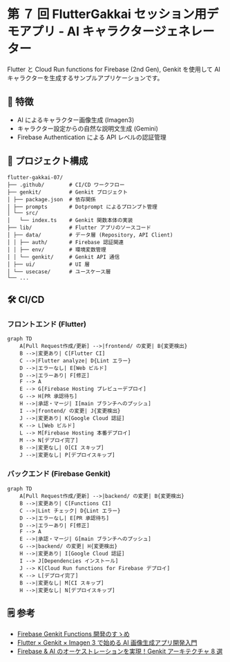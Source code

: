 # 第 ７ 回 FlutterGakkai セッション用デモアプリ - AI キャラクタージェネレーター

Flutter と Cloud Run functions for Firebase (2nd Gen), Genkit を使用して AI キャラクターを生成するサンプルアプリケーションです。

## 🌟 特徴

- AI によるキャラクター画像生成 (Imagen3)
- キャラクター設定からの自然な説明文生成 (Gemini)
- Firebase Authentication による API レベルの認証管理

## 📁 プロジェクト構成

```plain
flutter-gakkai-07/
├── .github/        # CI/CD ワークフロー
├── genkit/         # Genkit プロジェクト
│ ├── package.json  # 依存関係
│ ├── prompts       # Dotprompt によるプロンプト管理
│ └── src/
│   └── index.ts    # Genkit 関数本体の実装
├── lib/            # Flutter アプリのソースコード
│ ├── data/         # データ層 (Repository, API Client)
│ │ ├── auth/       # Firebase 認証関連
│ │ ├── env/        # 環境変数管理
│ │ └── genkit/     # Genkit API 通信
│ ├── ui/           # UI 層
│ └── usecase/      # ユースケース層
└── ...
```

## 🛠️ CI/CD

### フロントエンド (Flutter)

```mermaid
graph TD
    A[Pull Request作成/更新] -->|frontend/ の変更| B{変更検出}
    B -->|変更あり| C[Flutter CI]
    C -->|Flutter analyze| D{Lint エラー}
    D -->|エラーなし| E[Web ビルド]
    D -->|エラーあり| F[修正]
    F --> A
    E --> G[Firebase Hosting プレビューデプロイ]
    G --> H[PR 承認待ち]
    H -->|承認・マージ| I[main ブランチへのプッシュ]
    I -->|frontend/ の変更| J{変更検出}
    J -->|変更あり| K[Google Cloud 認証]
    K --> L[Web ビルド]
    L --> M[Firebase Hosting 本番デプロイ]
    M --> N[デプロイ完了]
    B -->|変更なし| O[CI スキップ]
    J -->|変更なし| P[デプロイスキップ]
```

### バックエンド (Firebase Genkit)

```mermaid
graph TD
    A[Pull Request作成/更新] -->|backend/ の変更| B{変更検出}
    B -->|変更あり| C[Functions CI]
    C -->|Lint チェック| D{Lint エラー}
    D -->|エラーなし| E[PR 承認待ち]
    D -->|エラーあり| F[修正]
    F --> A
    E -->|承認・マージ| G[main ブランチへのプッシュ]
    G -->|backend/ の変更| H{変更検出}
    H -->|変更あり| I[Google Cloud 認証]
    I --> J[Dependencies インストール]
    J --> K[Cloud Run functions for Firebase デプロイ]
    K --> L[デプロイ完了]
    B -->|変更なし| M[CI スキップ]
    H -->|変更なし| N[デプロイスキップ]
```

## 🗒️ 参考

- [Firebase Genkit Functions 開発のすゝめ](https://zenn.dev/nozomi_cobo/articles/genkit-emulator-suite)
- [Flutter × Genkit × Imagen 3 で始める AI 画像生成アプリ開発入門](https://zenn.dev/nozomi_cobo/articles/flutter-genkit-imagen)
- [Firebase & AI のオーケストレーションを実現！Genkit アーキテクチャ 8 選](https://zenn.dev/nozomi_cobo/articles/genkit-architecture)
